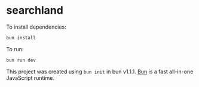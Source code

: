 # searchland

To install dependencies:

```bash
bun install
```

To run:

```bash
bun run dev
```

This project was created using `bun init` in bun v1.1.1. [Bun](https://bun.sh) is a fast all-in-one JavaScript runtime.
